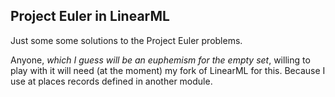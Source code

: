 ## Project Euler in LinearML

Just some some solutions to the Project Euler problems.

Anyone, *which I guess will be an euphemism for the empty set*, willing to play with it will need (at the moment) my fork of LinearML for this. Because I use at places records defined in another module. 
